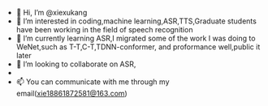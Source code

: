 - 👋 Hi, I’m @xiexukang
- 👀 I’m interested in coding,machine learning,ASR,TTS,Graduate students have been working in the field of speech recognition
- 🌱 I’m currently learning ASR,I migrated some of the work I was doing to WeNet,such as T-T,C-T,TDNN-conformer, and proformance well,public it later
- 💞️ I’m looking to collaborate on ASR,
- 
- 📫 You can communicate with me through my email(xie18861872581@163.com)

<!---
xiexukang/xiexukang is a ✨ special ✨ repository because its `README.md` (this file) appears on your GitHub profile.
You can click the Preview link to take a look at your changes.
--->

